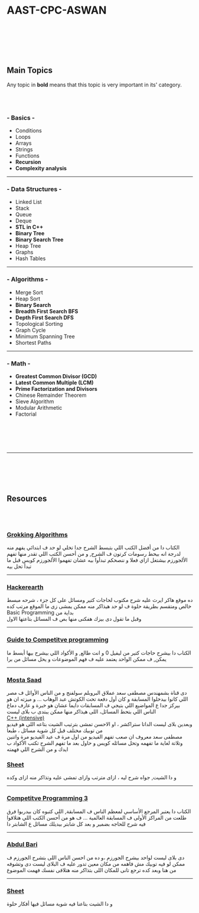 # AAST-CPC-ASWAN

</br>
</br>
</br>
</br>
</br>


## Main Topics
Any topic in **bold** means that this topic is very important in its' category.

</br>
</br>


### - Basics -
- Conditions
- Loops
- Arrays
- Strings
- Functions
- **Recursion**
- **Complexity analysis**


-------------------------------------------------------------


### - Data Structures -
- Linked List
- Stack
- Queue
- Deque
- **STL in C++**
- **Binary Tree**
- **Binary Search Tree**
- Heap Tree
- Graphs
- Hash Tables


-------------------------------------------------------------


### - Algorithms -
- Merge Sort
- Heap Sort
- **Binary Search**
- **Breadth First Search BFS**
- **Depth First Search DFS**
- Topological Sorting
- Graph Cycle
- Minimum Spanning Tree
- Shortest Paths 


-------------------------------------------------------------

### - Math -
- **Greatest Common Divisor (GCD)**
- **Latest Common Multiple (LCM)**
- **Prime Factorization and Divisors**
- Chinese Remainder Theorem
- Sieve Algorithm
- Modular Arithmetic
- Factorial


</br>
</br>
</br>
</br>


---------------------------------------------------------------


</br>
</br>
</br>
</br>

## Resources

</br>
</br>


 
 ### [Grokking Algorithms](https://raw.githubusercontent.com/KevinOfNeu/ebooks/master/Grokking%20Algorithms.pdf)
 الكتاب دا من أفضل الكتب اللي بتبسط الشرح جدا تخلي لو حد ف ابتدائي يفهم منه لدرجة انه بيحط رسومات كرتون ف الشرح, و من أحسن الكتب اللي تقدر منها تفهم الألجورزم بيشتغل ازاي فعلا و ننصحكم تبدأوا بيه عشان تفهموا الألجورزم كويس قبل ما تبدأ تحل بيه 
 

---------------------------------------------------------------
 
### [Hackerearth](https://www.hackerearth.com/practice/)
ده موقع هاكر ايرث عليه شرح مكتوب لحاجات كتير ومسائل على كل جزء ، شرحه مبسط خالص ومتقسم بطريقة حلوة ف لو حد هيذاكر منه ممكن يمشى زى ما الموقع مرتب كده </br>
Basic Programming بداية من </br>
وقبل ما تقول دى بيزك هفكنى منها بص ف المسائل بتاعتها الاول 


--------------------------------------------------------------

### [Guide to Competitve programming](https://link.springer.com/book/10.1007/978-3-030-39357-1)

الكتاب دا بيشرح حاجات كتير من ليفيل 0 و انت طالع, و الأكواد اللي بيشرح بيها أبسط ما يمكن, ف ممكن الواحد يعتمد عليه ف فهم الموضوعات و يحل مسائل من برا 


---------------------------------------------------------------
 ### [Mosta Saad](https://www.youtube.com/user/nobody123497/playlists)
 
 دى قناة بشمهندس مصطفى سعد عملاق البروبلم سولفنج و من الناس الأوائل ف مصر اللي كانوا بيدخلوا المسابقة  و كان أول دفعة تحت الكوتش عبد الوهاب ... و ميزته ان هو بيركز جدا ع المواضيع اللي بتيجي ف المسابقات دايما عشان هو خبرة و عارف دماغ الناس اللي بتحط المسائل، اللى هيذاكر منها ممكن يبتدى ب بلاى ليست </br>
 [C++ (intensive)](https://www.youtube.com/playlist?list=PLPt2dINI2MIZPFq6HyUB1Uhxdh1UDnZMS) </br>
 وبعدين بلاى ليست الداتا ستراكشر ، او الاحسن تمشى بترتيب الشيت بتاعه اللى هو فيديو من توبيك مختلف قبل كل شوية مسائل ، طبعا </br>
 مصطفى سعد معروف ان صعب تفهم الفيديو من اول مرة ف عيد الفيديو مرة واتنين وتلاتة لغاية ما تفهمه وتحل مسائله كويس و حاول بعد ما 
تفهم الشرح تكتب الأكواد ب ايدك و من الشرح اللي فهمته
 
 ### [Sheet](https://goo.gl/unDETI)
 و دا الشيت, جواه شرح ليه ، ازاى مترتب وازاى تمشى عليه وتذاكر منه ازاى وكده
 
 ----------------------------------------------------------------
 
 ### [Competitve Programming 3](http://www.sso.sy/sites/default/files/competitive%20programming%203_1.pdf)
 
الكتاب دا يعتبر المرجع الأساسي لمعظم الناس ف المسابقة, اللي كتبوه كان بيدربوا فرق طلعت من المراكز الأولى ف المسابقة العالمية ... ف هو من أحسن الكتب اللي هتلاقوا فيه شرح للحاجه بضمير و بعد كل شابتر بيديلك مسائل ع الشابتر دا 


-----------------------------------------------------------------

### [Abdul Bari](https://www.youtube.com/playlist?list=PLDN4rrl48XKpZkf03iYFl-O29szjTrs_O)

دى بلاى ليست لواحد بيشرح الجورزم ،و ده من  احسن الناس اللى بتشرح الجورزم ف ممكن لو فيه توبيك مش فاهمه من مكان معين تدور عليه ف البلاى ليست دى وتشوفه من هنا وبعد كده ترجع تانى للمكان اللى بتذاكر منه هتلاقى نفسك فهمت الموضوع

----------------------------------------------------------------

### [Sheet](https://docs.google.com/spreadsheets/d/1bBIeIdg5v5VyUHsAoWRNdLfCcc90WWA2EsxDsK24B9s/edit#gid=0)

و دا الشيت بتاعنا فيه شوية مسائل فيها أفكار حلوة
